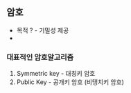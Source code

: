## 암호
- 목적 ? - 기밀성 제공
- 
### 대표적인 암호알고리즘
1) Symmetric key - 대칭키 암호 
2) Public Key - 공개키 암호 (비댕치키 암호)
